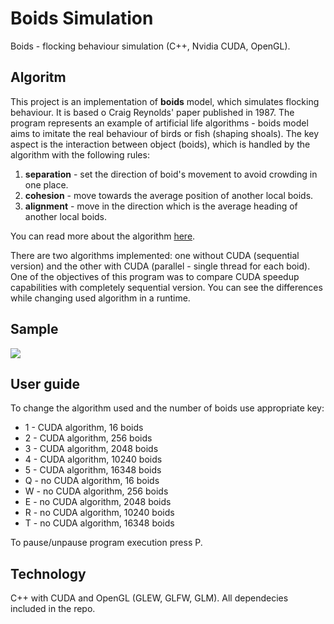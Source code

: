 # Boids Simulation
Boids -  flocking behaviour simulation (C++, Nvidia CUDA, OpenGL). 

## Algoritm
This project is an implementation of **boids** model, which simulates flocking behaviour. It is based o Craig Reynolds' paper published in 1987. 
The program represents an example of artificial life algorithms - boids model aims to imitate the real behaviour of birds or fish (shaping shoals). 
The key aspect is the interaction between object (boids), which is handled by the algorithm with the following rules:

1. **separation** - set the direction of boid's movement to avoid crowding in one place.
2. **cohesion** - move towards the average position of another local boids.
3. **alignment** -  move in the direction which is the average heading of another local boids.

You can read more about the algorithm [here](http://www.red3d.com/cwr/boids/).

There are two algorithms implemented: one without CUDA (sequential version) and the other with CUDA (parallel - single thread for each boid).
One of the objectives of this program was to compare CUDA speedup capabilities with completely sequential version. You can see the differences while changing used algorithm in a runtime. 

## Sample

![](demo/boids_demo.gif)


## User guide
To change the algorithm used and the number of boids use appropriate key:
* 1 - CUDA algorithm, 16 boids
* 2 - CUDA algorithm, 256 boids 
* 3 - CUDA algorithm, 2048 boids 
* 4 - CUDA algorithm, 10240 boids 
* 5 - CUDA algorithm, 16348 boids 
* Q - no CUDA algorithm, 16 boids
* W - no CUDA algorithm, 256 boids 
* E - no CUDA algorithm, 2048 boids 
* R - no CUDA algorithm, 10240 boids 
* T - no CUDA algorithm, 16348 boids 

To pause/unpause program execution press P.

## Technology
C++ with CUDA and OpenGL (GLEW, GLFW, GLM). All dependecies included in the repo. 
